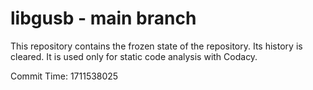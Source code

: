 # libgusb - main branch

This repository contains the frozen state of the repository.
Its history is cleared. It is used only for static code
analysis with Codacy.

Commit Time: 1711538025